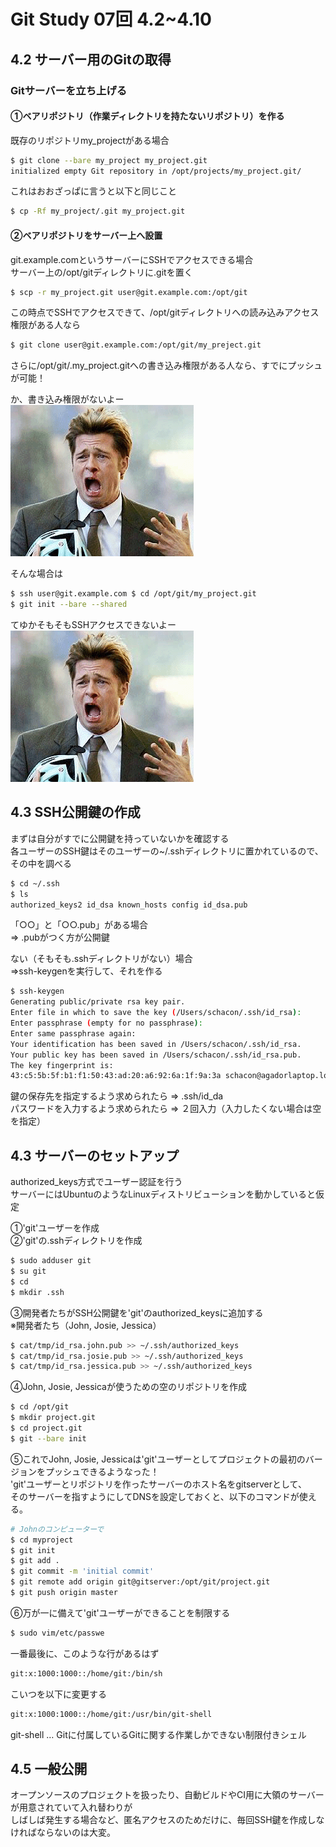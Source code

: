Git Study 07回 4.2~4.10
=========
## 4.2 サーバー用のGitの取得

### Gitサーバーを立ち上げる  

#### ①ベアリポジトリ（作業ディレクトリを持たないリポジトリ）を作る  
  
既存のリポジトリmy_projectがある場合
```sh
$ git clone --bare my_project my_project.git
initialized empty Git repository in /opt/projects/my_project.git/
```
これはおおざっぱに言うと以下と同じこと
```sh
$ cp -Rf my_project/.git my_project.git
```

#### ②ベアリポジトリをサーバー上へ設置  
  
git.example.comというサーバーにSSHでアクセスできる場合  
サーバー上の/opt/gitディレクトリに.gitを置く
```sh
$ scp -r my_project.git user@git.example.com:/opt/git
```

この時点でSSHでアクセスできて、/opt/gitディレクトリへの読み込みアクセス権限がある人なら
```sh
$ git clone user@git.example.com:/opt/git/my_preject.git
```
さらに/opt/git/.my_project.gitへの書き込み権限がある人なら、すでにプッシュが可能！

か、書き込み権限がないよー  
![1](./img/1.png)

そんな場合は
```sh
$ ssh user@git.example.com $ cd /opt/git/my_project.git
$ git init --bare --shared
```

てゆかそもそもSSHアクセスできないよー  
![1](./img/1.png)

## 4.3 SSH公開鍵の作成

まずは自分がすでに公開鍵を持っていないかを確認する  
各ユーザーのSSH鍵はそのユーザーの~/.sshディレクトリに置かれているので、その中を調べる  
```sh
$ cd ~/.ssh
$ ls
authorized_keys2 id_dsa known_hosts config id_dsa.pub
```
「○○」と「○○.pub」がある場合  
=> .pubがつく方が公開鍵  
  
ない（そもそも.sshディレクトリがない）場合  
=>ssh-keygenを実行して、それを作る

```sh
$ ssh-keygen
Generating public/private rsa key pair.
Enter file in which to save the key (/Users/schacon/.ssh/id_rsa):
Enter passphrase (empty for no passphrase):
Enter same passphrase again:
Your identification has been saved in /Users/schacon/.ssh/id_rsa.
Your public key has been saved in /Users/schacon/.ssh/id_rsa.pub.
The key fingerprint is:
43:c5:5b:5f:b1:f1:50:43:ad:20:a6:92:6a:1f:9a:3a schacon@agadorlaptop.local
```

鍵の保存先を指定するよう求められたら => .ssh/id_da  
パスワードを入力するよう求められたら => ２回入力（入力したくない場合は空を指定）

## 4.3 サーバーのセットアップ

authorized_keys方式でユーザー認証を行う  
サーバーにはUbuntuのようなLinuxディストリビューションを動かしていると仮定
  
①'git'ユーザーを作成  
②'git'の.sshディレクトリを作成
```sh
$ sudo adduser git
$ su git
$ cd
$ mkdir .ssh
```

③開発者たちがSSH公開鍵を'git'のauthorized_keysに追加する  
※開発者たち（John, Josie, Jessica）
```sh
$ cat/tmp/id_rsa.john.pub >> ~/.ssh/authorized_keys
$ cat/tmp/id_rsa.josie.pub >> ~/.ssh/authorized_keys
$ cat/tmp/id_rsa.jessica.pub >> ~/.ssh/authorized_keys
```

④John, Josie, Jessicaが使うための空のリポジトリを作成
```sh
$ cd /opt/git
$ mkdir project.git
$ cd project.git
$ git --bare init
```

⑤これでJohn, Josie, Jessicaは'git'ユーザーとしてプロジェクトの最初のバージョンをプッシュできるようなった！  
'git'ユーザーとリポジトリを作ったサーバーのホスト名をgitserverとして、  
そのサーバーを指すようにしてDNSを設定しておくと、以下のコマンドが使える。
```sh
# Johnのコンピューターで
$ cd myproject
$ git init
$ git add .
$ git commit -m 'initial commit'
$ git remote add origin git@gitserver:/opt/git/project.git
$ git push origin master
```

⑥万が一に備えて'git'ユーザーができることを制限する  
```sh
$ sudo vim/etc/passwe
```
一番最後に、このような行があるはず
```sh
git:x:1000:1000::/home/git:/bin/sh
```
こいつを以下に変更する
```sh
git:x:1000:1000::/home/git:/usr/bin/git-shell
```
git-shell … Gitに付属しているGitに関する作業しかできない制限付きシェル

## 4.5 一般公開

オープンソースのプロジェクトを扱ったり、自動ビルドやCI用に大領のサーバーが用意されていて入れ替わりが  
しばしば発生する場合など、匿名アクセスのためだけに、毎回SSH鍵を作成しなければならないのは大変。
